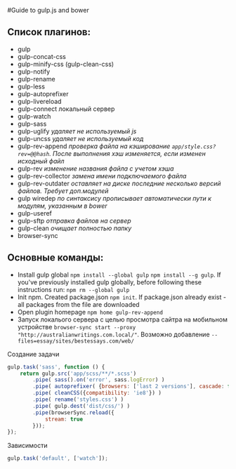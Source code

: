#Guide to gulp.js and bower

## Список плагинов:
* gulp
* gulp-concat-css
* gulp-minify-css (gulp-clean-css)
* gulp-notify
* gulp-rename
* gulp-less
* gulp-autoprefixer
* gulp-livereload
* gulp-connect локальный сервер
* gulp-watch
* gulp-sass
* gulp-uglify _удаляет не используемый js_
* gulp-uncss _удаляет не используемый код_
* gulp-rev-append _проверка файла на кэширование `app/style.css?rev=@@hash`. После выполнения хэш изменяется, если изменен исходный файл_
* gulp-rev _изменение названия файла с учетом хэша_
* gulp-rev-collector _замена имени подключаемого файла_
* gulp-rev-outdater _оставляет на диске последние несколько версий файлов. Требует доп.модулей_
* gulp wiredep _по синтаксису прописывает автоматически пути к модулям, указанным в bower_
* gulp-useref
* gulp-sftp _отправка файлов на сервер_
* gulp-clean _очищает полностью папку_
* browser-sync


## Основные команды:
* Install gulp global `npm install --global gulp` `npm install --g gulp`. If you've previously installed gulp globally, before following these instructions run: `npm rm --global gulp`
* ​Init npm. Created package.json `npm init`. If package.json already exist - all packages from the file are downloaded
* Open plugin homepage `​npm home gulp-rev-append`
* Запуск локалього сервера с целью просмотра сайтра на мобильном устройстве `browser-sync start --proxy "http://australianwritings.com.local/"`. Возможно добавление `--files=essay/sites/bestessays.com/web/`

Создание задачи
```javascript
gulp.task('sass', function () {
    return gulp.src('app/scss/**/*.scss')
        .pipe( sass().on('error', sass.logError) )
        .pipe( autoprefixer( {browsers: ['last 2 versions'], cascade: false} ) )
        .pipe( cleanCSS({compatibility: 'ie8'}) )
        .pipe( rename('styles.css') )
        .pipe( gulp.dest('dist/css/') )
        .pipe(browserSync.reload({
            stream: true
        }));
});
```

Зависимости
```javascript
gulp.task('default', ['watch']);
```
